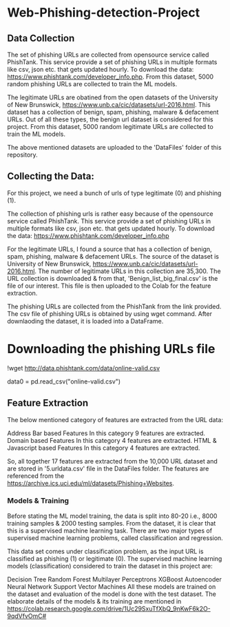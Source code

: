 # Web-Phishing-detection-Project

##  Data Collection

The set of phishing URLs are collected from opensource service called PhishTank. This service provide a set of phishing URLs in multiple formats like csv, json etc. that gets updated hourly. To download the data: https://www.phishtank.com/developer_info.php. 
From this dataset, 5000 random phishing URLs are collected to train the ML models.

The legitimate URLs are obatined from the open datasets of the University of New Brunswick, https://www.unb.ca/cic/datasets/url-2016.html. This dataset has a collection of benign, spam, phishing, malware & defacement URLs. Out of all these types, the benign url dataset is considered for this project. From this dataset, 5000 random legitimate URLs are collected to train the ML models.

The above mentioned datasets are uploaded to the 'DataFiles' folder of this repository.

## Collecting the Data:
For this project, we need a bunch of urls of type legitimate (0) and phishing (1).

The collection of phishing urls is rather easy because of the opensource service called PhishTank. This service provide a set of phishing URLs in multiple formats like csv, json etc. that gets updated hourly. To download the data: https://www.phishtank.com/developer_info.php

For the legitimate URLs, I found a source that has a collection of benign, spam, phishing, malware & defacement URLs. The source of the dataset is University of New Brunswick, https://www.unb.ca/cic/datasets/url-2016.html. The number of legitimate URLs in this collection are 35,300. The URL collection is downloaded & from that, 'Benign_list_big_final.csv' is the file of our interest. This file is then uploaded to the Colab for the feature extraction.

The phishing URLs are collected from the PhishTank from the link provided. The csv file of phishing URLs is obtained by using wget command. After downlaoding the dataset, it is loaded into a DataFrame.

# Downloading the phishing URLs file
!wget http://data.phishtank.com/data/online-valid.csv


data0 = pd.read_csv("online-valid.csv")

## Feature Extraction
The below mentioned category of features are extracted from the URL data:

Address Bar based Features
          In this category 9 features are extracted.
Domain based Features
          In this category 4 features are extracted.
HTML & Javascript based Features
          In this category 4 features are extracted.
          
So, all together 17 features are extracted from the 10,000 URL dataset and are stored in '5.urldata.csv' file in the DataFiles folder.
The features are referenced from the https://archive.ics.uci.edu/ml/datasets/Phishing+Websites.

### Models & Training
Before stating the ML model training, the data is split into 80-20 i.e., 8000 training samples & 2000 testing samples. From the dataset, it is clear that this is a supervised machine learning task. There are two major types of supervised machine learning problems, called classification and regression.

This data set comes under classification problem, as the input URL is classified as phishing (1) or legitimate (0). The supervised machine learning models (classification) considered to train the dataset in this project are:

Decision Tree
Random Forest
Multilayer Perceptrons
XGBoost
Autoencoder Neural Network
Support Vector Machines
All these models are trained on the dataset and evaluation of the model is done with the test dataset. The elaborate details of the models & its training are mentioned in https://colab.research.google.com/drive/1Uc29SxuTfXbQ_9nKwF6k2O-9qdVfvOmC#
